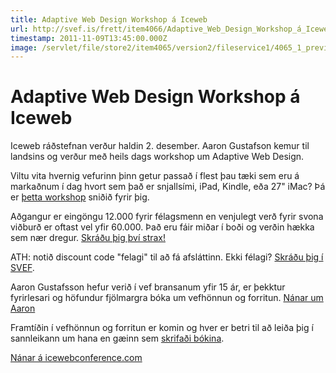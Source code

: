 ```yaml
---
title: Adaptive Web Design Workshop á Iceweb
url: http://svef.is/frett/item4066/Adaptive_Web_Design_Workshop_á_Iceweb
timestamp: 2011-11-09T13:45:00.000Z
image: /servlet/file/store2/item4065/version2/fileservice1/4065_1_preview.jpg
---
```


# Adaptive Web Design Workshop á Iceweb

Iceweb ráðstefnan verður haldin 2\. desember. Aaron Gustafson kemur til landsins og verður með heils dags workshop um Adaptive Web Design.

Viltu vita hvernig vefurinn þinn getur passað í flest þau tæki sem eru á markaðnum í dag hvort sem það er snjallsími, iPad, Kindle, eða 27" iMac? Þá er [þetta workshop](http://icewebconference.com/workshops/) sniðið fyrir þig.

Aðgangur er eingöngu 12.000 fyrir félagsmenn en venjulegt verð fyrir svona viðburð er oftast vel yfir 60.000\. Það eru fáir miðar í boði og verðin hækka sem nær dregur. [Skráðu þig því strax!](http://icewebconference.com/prices/)

ATH: notið discount code "felagi" til að fá afsláttinn. Ekki félagi? [Skráðu þig í SVEF](http://www.svef.is/skraning-einstaklinga/).

Aaron Gustafsson hefur verið í vef bransanum yfir 15 ár, er þekktur fyrirlesari og höfundur fjölmargra bóka um vefhönnun og forritun. [Nánar um Aaron](http://icewebconference.com/speakers/)

Framtíðin í vefhönnun og forritun er komin og hver er betri til að leiða þig í sannleikann um hana en gæinn sem [skrifaði bókina](http://easy-readers.net/).

[Nánar á icewebconference.com](http://icewebconference.com/)
